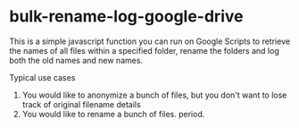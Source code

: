 # bulk-rename-log-google-drive
This is a simple javascript function you can run on Google Scripts to retrieve the names of all files within a specified folder, rename the folders and log both the old names and new names.

Typical use cases
1. You would like to anonymize a bunch of files, but you don't want to lose track of original filename details
2. You would like to rename a bunch of files. period.
